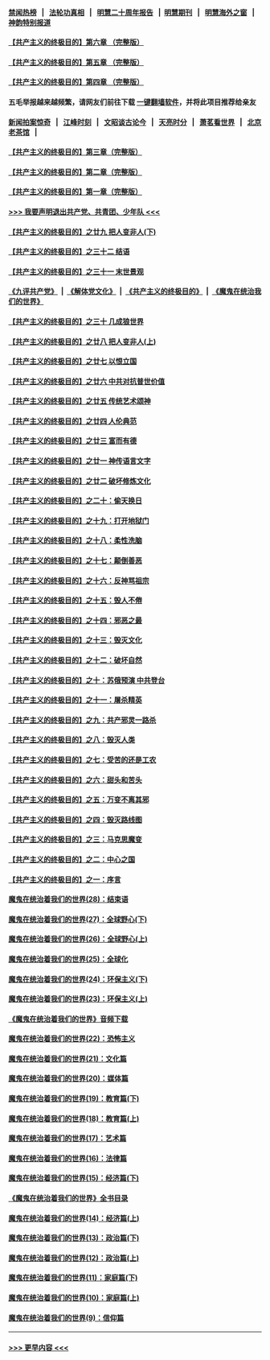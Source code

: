 #### [禁闻热榜](热点新闻.md?=0)  &nbsp;&nbsp;|&nbsp;&nbsp; [法轮功真相](https://github.com/gfw-breaker/truth/blob/master/README.md?=0) &nbsp;&nbsp;|&nbsp;&nbsp; [明慧二十周年报告](https://github.com/gfw-breaker/mh-reports/blob/master/README.md?=0) &nbsp;&nbsp;|&nbsp;&nbsp;[明慧期刊](https://github.com/gfw-breaker/mh-qikan) &nbsp;&nbsp;|&nbsp;&nbsp; [明慧海外之窗](https://github.com/gfw-breaker/mh-news/blob/master/README.md?=0) &nbsp;&nbsp;|&nbsp;&nbsp; [神韵特别报道](https://github.com/gfw-breaker/mh-news/blob/master/shenyun.md?=0)
#### [【共产主义的终极目的】第六章 （完整版）](../pages/nsc422/n11428913.md?t=03120031) 
#### [【共产主义的终极目的】第五章 （完整版）](../pages/nsc422/n11428912.md?t=03120031) 
#### [【共产主义的终极目的】第四章 （完整版）](../pages/nsc422/n11428907.md?t=03120031) 
#### 五毛举报越来越频繁，请网友们前往下载 [一键翻墙软件](https://github.com/gfw-breaker/ssr-accounts)，并将此项目推荐给亲友
#### [新闻拍案惊奇](https://github.com/gfw-breaker/banned-news/blob/master/pages/link4.md) &nbsp;&nbsp;|&nbsp;&nbsp; [江峰时刻](https://github.com/gfw-breaker/banned-news/blob/master/pages/link4.md) &nbsp;&nbsp;|&nbsp;&nbsp; [文昭谈古论今](https://github.com/gfw-breaker/banned-news/blob/master/pages/link4.md) &nbsp;&nbsp;|&nbsp;&nbsp; [天亮时分](https://github.com/gfw-breaker/banned-news/blob/master/pages/link4.md) &nbsp;&nbsp;|&nbsp;&nbsp; [萧茗看世界](https://github.com/gfw-breaker/banned-news/blob/master/pages/link4.md) &nbsp;&nbsp;|&nbsp;&nbsp; [北京老茶馆](https://github.com/gfw-breaker/banned-news/blob/master/pages/link4.md) &nbsp;&nbsp;|&nbsp;&nbsp; 
#### [【共产主义的终极目的】第三章（完整版）](../pages/nsc422/n11428848.md?t=03120031) 
#### [【共产主义的终极目的】第二章（完整版）](../pages/nsc422/n11428831.md?t=03120031) 
#### [【共产主义的终极目的】第一章（完整版）](../pages/nsc422/n11417651.md?t=03120031) 
#### [>>> 我要声明退出共产党、共青团、少年队 <<<](https://github.com/begood0513/goodnews/blob/master/quit/letter.md) 
#### [【共产主义的终极目的】之廿九 把人变非人(下)](../pages/nsc422/n11344140.md?t=03120031) 
#### [【共产主义的终极目的】之三十二 结语](../pages/nsc422/n11360535.md?t=03120031) 
#### [【共产主义的终极目的】之三十一 末世景观](../pages/nsc422/n11351129.md?t=03120031) 
#### [《九评共产党》](https://github.com/begood0513/9ping.md/blob/master/README.md) &nbsp;|&nbsp; [《解体党文化》](../../../../jtdwh.md/blob/master/README.md)  &nbsp;|&nbsp; [《共产主义的终极目的》](../../../../gczydzjmd.md/blob/master/README.md) &nbsp;|&nbsp; [《魔鬼在统治我们的世界》](../../../../mgztzwmdsj.md/blob/master/README.md) 
#### [【共产主义的终极目的】之三十 几成狼世界](../pages/nsc422/n11348280.md?t=03120031) 
#### [【共产主义的终极目的】之廿八 把人变非人(上)](../pages/nsc422/n11340492.md?t=03120031) 
#### [【共产主义的终极目的】之廿七 以恨立国](../pages/nsc422/n11336944.md?t=03120031) 
#### [【共产主义的终极目的】之廿六 中共对抗普世价值](../pages/nsc422/n11324785.md?t=03120031) 
#### [【共产主义的终极目的】之廿五 传统艺术颂神](../pages/nsc422/n11296396.md?t=03120031) 
#### [【共产主义的终极目的】之廿四 人伦典范](../pages/nsc422/n11296397.md?t=03120031) 
#### [【共产主义的终极目的】之廿三 富而有德](../pages/nsc422/n11283598.md?t=03120031) 
#### [【共产主义的终极目的】之廿一 神传语言文字](../pages/nsc422/n11263265.md?t=03120031) 
#### [【共产主义的终极目的】之廿二 破坏修炼文化](../pages/nsc422/n11245728.md?t=03120031) 
#### [【共产主义的终极目的】之二十：偷天换日](../pages/nsc422/n11238846.md?t=03120031) 
#### [【共产主义的终极目的】之十九：打开地狱门](../pages/nsc422/n11206376.md?t=03120031) 
#### [【共产主义的终极目的】之十八：柔性洗脑](../pages/nsc422/n11199994.md?t=03120031) 
#### [【共产主义的终极目的】之十七：颠倒善恶](../pages/nsc422/n11179782.md?t=03120031) 
#### [【共产主义的终极目的】之十六：反神骂祖宗](../pages/nsc422/n11166798.md?t=03120031) 
#### [【共产主义的终极目的】之十五：毁人不倦](../pages/nsc422/n11166792.md?t=03120031) 
#### [【共产主义的终极目的】之十四：邪恶之最](../pages/nsc422/n11150249.md?t=03120031) 
#### [【共产主义的终极目的】之十三：毁灭文化](../pages/nsc422/n11135227.md?t=03120031) 
#### [【共产主义的终极目的】之十二：破坏自然](../pages/nsc422/n11135214.md?t=03120031) 
#### [【共产主义的终极目的】之十：苏俄预演 中共登台](../pages/nsc422/n11118424.md?t=03120031) 
#### [【共产主义的终极目的】之十一：屠杀精英](../pages/nsc422/n11118442.md?t=03120031) 
#### [【共产主义的终极目的】之九：共产邪灵一路杀](../pages/nsc422/n11114139.md?t=03120031) 
#### [【共产主义的终极目的】之八：毁灭人类](../pages/nsc422/n11108503.md?t=03120031) 
#### [【共产主义的终极目的】之七：受苦的还是工农](../pages/nsc422/n11101809.md?t=03120031) 
#### [【共产主义的终极目的】之六：甜头和苦头](../pages/nsc422/n11096971.md?t=03120031) 
#### [【共产主义的终极目的】之五：万变不离其邪](../pages/nsc422/n11091285.md?t=03120031) 
#### [【共产主义的终极目的】之四：毁灭路线图](../pages/nsc422/n11086284.md?t=03120031) 
#### [【共产主义的终极目的】之三：马克思魔变](../pages/nsc422/n11061941.md?t=03120031) 
#### [【共产主义的终极目的】之二：中心之国](../pages/nsc422/n11047728.md?t=03120031) 
#### [【共产主义的终极目的】之一：序言](../pages/nsc422/n11086077.md?t=03120031) 
#### [魔鬼在统治着我们的世界(28)：结束语](../pages/nsc422/n10936246.md?t=03120031) 
#### [魔鬼在统治着我们的世界(27)：全球野心(下)](../pages/nsc422/n10928319.md?t=03120031) 
#### [魔鬼在统治着我们的世界(26)：全球野心(上)](../pages/nsc422/n10900318.md?t=03120031) 
#### [魔鬼在统治着我们的世界(25)：全球化](../pages/nsc422/n10788205.md?t=03120031) 
#### [魔鬼在统治着我们的世界(24)：环保主义(下)](../pages/nsc422/n10695307.md?t=03120031) 
#### [魔鬼在统治着我们的世界(23)：环保主义(上)](../pages/nsc422/n10688613.md?t=03120031) 
#### [《魔鬼在统治着我们的世界》音频下载](../pages/nsc422/n10635553.md?t=03120031) 
#### [魔鬼在统治着我们的世界(22)：恐怖主义](../pages/nsc422/n10614727.md?t=03120031) 
#### [魔鬼在统治着我们的世界(21)：文化篇](../pages/nsc422/n10597706.md?t=03120031) 
#### [魔鬼在统治着我们的世界(20)：媒体篇](../pages/nsc422/n10586579.md?t=03120031) 
#### [魔鬼在统治着我们的世界(19)：教育篇(下)](../pages/nsc422/n10564808.md?t=03120031) 
#### [魔鬼在统治着我们的世界(18)：教育篇(上)](../pages/nsc422/n10526970.md?t=03120031) 
#### [魔鬼在统治着我们的世界(17)：艺术篇](../pages/nsc422/n10499093.md?t=03120031) 
#### [魔鬼在统治着我们的世界(16)：法律篇](../pages/nsc422/n10485969.md?t=03120031) 
#### [魔鬼在统治着我们的世界(15)：经济篇(下)](../pages/nsc422/n10469975.md?t=03120031) 
#### [《魔鬼在统治着我们的世界》全书目录](../pages/nsc422/n10464261.md?t=03120031) 
#### [魔鬼在统治着我们的世界(14)：经济篇(上)](../pages/nsc422/n10457370.md?t=03120031) 
#### [魔鬼在统治着我们的世界(13)：政治篇(下)](../pages/nsc422/n10448270.md?t=03120031) 
#### [魔鬼在统治着我们的世界(12)：政治篇(上)](../pages/nsc422/n10444576.md?t=03120031) 
#### [魔鬼在统治着我们的世界(11)：家庭篇(下)](../pages/nsc422/n10440961.md?t=03120031) 
#### [魔鬼在统治着我们的世界(10)：家庭篇(上)](../pages/nsc422/n10435448.md?t=03120031) 
#### [魔鬼在统治着我们的世界(9)：信仰篇](../pages/nsc422/n10432159.md?t=03120031) 

----
#### [ >>> 更早内容 <<< ](../indexes/nsc422-earlier.md)
